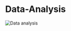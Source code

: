 # Data-Analysis

![Data analysis](https://images.yourstory.com/cs/2/96eabe90392211eb93f18319e8c07a74/DATAANALYTICSfinal-1686237252944.png?w=1152&fm=auto&ar=2:1&mode=crop&crop=faces)
